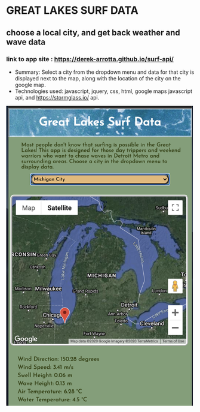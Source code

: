 GREAT LAKES SURF DATA
=====================

choose a local city, and get back weather and wave data
----------------------

### link to app site : https://derek-arrotta.github.io/surf-api/

- Summary: Select a city from the dropdown menu and data for that city is displayed next to the map, along with the location of the city on the google map. 
- Technologies used: javascript, jquery, css, html, google maps javascript api, and https://stormglass.io/ api. 
<img src="app-screen-shot.png" width="500">
